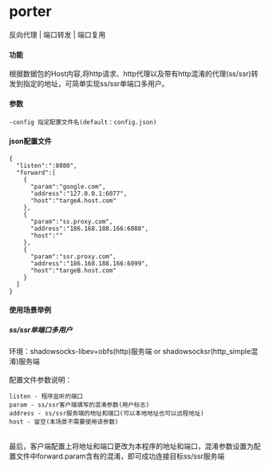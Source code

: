 # porter
反向代理 | 端口转发 | 端口复用

#### 功能
根据数据包的Host内容,将http请求、http代理以及带有http混淆的代理(ss/ssr)转发到指定的地址，可简单实现ss/ssr单端口多用户。

#### 参数
```
-config 指定配置文件名(default：config.json)
```

#### json配置文件
```
{
  "listen":":8080",
  "forward":[
    {
      "param":"google.com",
      "address":"127.0.0.1:6077",
      "host":"targeA.host.com"
    },
    {
      "param":"ss.proxy.com",
      "address":"186.168.188.166:6088",
      "host":""
    },
    {
      "param":"ssr.proxy.com",
      "address":"186.168.188.166:6099",
      "host":"targeB.host.com"
    }
  ]
}
```

#### 使用场景举例
##### ss/ssr单端口多用户
环境：shadowsocks-libev+obfs(http)服务端 or shadowsocksr(http_simple混淆)服务端</br></br>
配置文件参数说明：
```
listen - 程序监听的端口
param - ss/ssr客户端填写的混淆参数(用户标志)
address - ss/ssr服务端的地址和端口(可以本地地址也可以远程地址)
host - 留空(本场景不需要使用该参数)
```
</br>
最后，客户端配置上将地址和端口更改为本程序的地址和端口，混淆参数设置为配置文件中forward.param含有的混淆，即可成功连接目标ss/ssr服务端</br>


